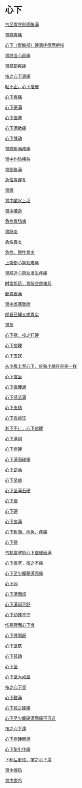 # 心下[气至胃脘则感胀满](https://www.gmzyjc.com/search/result?wd=气至胃脘则感胀满)[胃脘疼痛](https://www.gmzyjc.com/search/result?wd=胃脘疼痛)[心下（胃脘部）硬满疼痛而拒按](https://www.gmzyjc.com/search/result?wd=心下（胃脘部）硬满疼痛而拒按)[胃脘当心而痛](https://www.gmzyjc.com/search/result?wd=胃脘当心而痛)[胃脘部疼痛](https://www.gmzyjc.com/search/result?wd=胃脘部疼痛)[按之心下满痛](https://www.gmzyjc.com/search/result?wd=按之心下满痛)[呕不止，心下痞硬](https://www.gmzyjc.com/search/result?wd=呕不止，心下痞硬)[心下疼痛](https://www.gmzyjc.com/search/result?wd=心下疼痛)[心下硬满](https://www.gmzyjc.com/search/result?wd=心下硬满)[心下痞塞](https://www.gmzyjc.com/search/result?wd=心下痞塞)[心下满微痛](https://www.gmzyjc.com/search/result?wd=心下满微痛)[心下悸动](https://www.gmzyjc.com/search/result?wd=心下悸动)[胃脘胀满疼痛](https://www.gmzyjc.com/search/result?wd=胃脘胀满疼痛)[胃中灼热嘈杂](https://www.gmzyjc.com/search/result?wd=胃中灼热嘈杂)[胃部胀满](https://www.gmzyjc.com/search/result?wd=胃部胀满)[急性胃穿孔](https://www.gmzyjc.com/search/result?wd=急性胃穿孔)[胃痛](https://www.gmzyjc.com/search/result?wd=胃痛)[胃中酸水上泛](https://www.gmzyjc.com/search/result?wd=胃中酸水上泛)[胃中嘈杂](https://www.gmzyjc.com/search/result?wd=胃中嘈杂)[急性胃肠病](https://www.gmzyjc.com/search/result?wd=急性胃肠病)[胃肠炎](https://www.gmzyjc.com/search/result?wd=胃肠炎)[急性胃炎](https://www.gmzyjc.com/search/result?wd=急性胃炎)[急性、慢性胃炎](https://www.gmzyjc.com/search/result?wd=急性、慢性胃炎)[上腹部心窝处疼痛](https://www.gmzyjc.com/search/result?wd=上腹部心窝处疼痛)[胃脘近心窝处发生疼痛](https://www.gmzyjc.com/search/result?wd=胃脘近心窝处发生疼痛)[时常饥饿，胃脘空虚难忍](https://www.gmzyjc.com/search/result?wd=时常饥饿，胃脘空虚难忍)[肠胃胀满](https://www.gmzyjc.com/search/result?wd=肠胃胀满)[胃中虚寒致哕](https://www.gmzyjc.com/search/result?wd=胃中虚寒致哕)[郁冒已解又成胃实](https://www.gmzyjc.com/search/result?wd=郁冒已解又成胃实)[胃反](https://www.gmzyjc.com/search/result?wd=胃反)[心下痛，按之石硬](https://www.gmzyjc.com/search/result?wd=心下痛，按之石硬)[心下痞鞕](https://www.gmzyjc.com/search/result?wd=心下痞鞕)[心下支饮](https://www.gmzyjc.com/search/result?wd=心下支饮)[从少腹上至心下，好象小猪在奔突一样](https://www.gmzyjc.com/search/result?wd=从少腹上至心下，好象小猪在奔突一样)[心下痞坚](https://www.gmzyjc.com/search/result?wd=心下痞坚)[心下痞硬满](https://www.gmzyjc.com/search/result?wd=心下痞硬满)[心下续坚满](https://www.gmzyjc.com/search/result?wd=心下续坚满)[心下支结](https://www.gmzyjc.com/search/result?wd=心下支结)[心下有痰饮](https://www.gmzyjc.com/search/result?wd=心下有痰饮)[利下不止，心下痞鞕](https://www.gmzyjc.com/search/result?wd=利下不止，心下痞鞕)[心下满闷](https://www.gmzyjc.com/search/result?wd=心下满闷)[心下痞硬](https://www.gmzyjc.com/search/result?wd=心下痞硬)[心下满而硬痛](https://www.gmzyjc.com/search/result?wd=心下满而硬痛)[心下逆满](https://www.gmzyjc.com/search/result?wd=心下逆满)[心下坚痞](https://www.gmzyjc.com/search/result?wd=心下坚痞)[心下坚满石硬](https://www.gmzyjc.com/search/result?wd=心下坚满石硬)[心下痞](https://www.gmzyjc.com/search/result?wd=心下痞)[心下硬](https://www.gmzyjc.com/search/result?wd=心下硬)[心下痞满](https://www.gmzyjc.com/search/result?wd=心下痞满)[心下胀满、拘急、疼痛](https://www.gmzyjc.com/search/result?wd=心下胀满、拘急、疼痛)[心下痛](https://www.gmzyjc.com/search/result?wd=心下痛)[气机痞塞则心下痞硬而满](https://www.gmzyjc.com/search/result?wd=气机痞塞则心下痞硬而满)[心下痞塞，按之不痛](https://www.gmzyjc.com/search/result?wd=心下痞塞，按之不痛)[心下至少腹鞕满而痛](https://www.gmzyjc.com/search/result?wd=心下至少腹鞕满而痛)[心下闷](https://www.gmzyjc.com/search/result?wd=心下闷)[心下满而烦](https://www.gmzyjc.com/search/result?wd=心下满而烦)[心下满闷不舒](https://www.gmzyjc.com/search/result?wd=心下满闷不舒)[心下动悸不宁](https://www.gmzyjc.com/search/result?wd=心下动悸不宁)[伤寒厥而心下悸](https://www.gmzyjc.com/search/result?wd=伤寒厥而心下悸)[心下悸而厥](https://www.gmzyjc.com/search/result?wd=心下悸而厥)[心下坚筑](https://www.gmzyjc.com/search/result?wd=心下坚筑)[心下鼓动](https://www.gmzyjc.com/search/result?wd=心下鼓动)[心下坚](https://www.gmzyjc.com/search/result?wd=心下坚)[心下坚大如盘](https://www.gmzyjc.com/search/result?wd=心下坚大如盘)[按之心下坚](https://www.gmzyjc.com/search/result?wd=按之心下坚)[心下鞕满](https://www.gmzyjc.com/search/result?wd=心下鞕满)[心下按之硬痛](https://www.gmzyjc.com/search/result?wd=心下按之硬痛)[心下至少腹硬满而痛不可近](https://www.gmzyjc.com/search/result?wd=心下至少腹硬满而痛不可近)[按之心下濡](https://www.gmzyjc.com/search/result?wd=按之心下濡)[心下痞硬而满](https://www.gmzyjc.com/search/result?wd=心下痞硬而满)[心下掣引作痛](https://www.gmzyjc.com/search/result?wd=心下掣引作痛)[下利后更烦，按之心下濡](https://www.gmzyjc.com/search/result?wd=下利后更烦，按之心下濡)[胃中燥热](https://www.gmzyjc.com/search/result?wd=胃中燥热)[胃中虚冷](https://www.gmzyjc.com/search/result?wd=胃中虚冷)